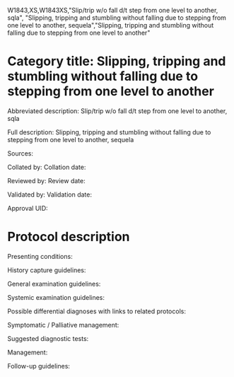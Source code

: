 W1843,XS,W1843XS,"Slip/trip w/o fall d/t step from one level to another, sqla", "Slipping, tripping and stumbling without falling due to stepping from one level to another, sequela","Slipping, tripping and stumbling without falling due to stepping from one level to another"
# Category title: Slipping, tripping and stumbling without falling due to stepping from one level to another

Abbreviated description: Slip/trip w/o fall d/t step from one level to another, sqla

Full description: Slipping, tripping and stumbling without falling due to stepping from one level to another, sequela

Sources:

Collated by:
Collation date:

Reviewed by:
Review date:

Validated by:
Validation date:

Approval UID:

# Protocol description

Presenting conditions:

History capture guidelines:

General examination guidelines:

Systemic examination guidelines:

Possible differential diagnoses with links to related protocols:

Symptomatic / Palliative management:

Suggested diagnostic tests:

Management:

Follow-up guidelines:
